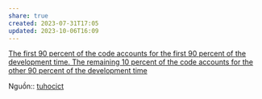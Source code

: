 ```yaml
---
share: true
created: 2023-07-31T17:05
updated: 2023-10-06T16:09
---
```

[The first 90 percent of the code accounts for the first 90 percent of the development time. The remaining 10 percent of the code accounts for the other 90 percent of the development time](./The%20first%2090%20percent%20of%20the%20code%20accounts%20for%20the%20first%2090%20percent%20of%20the%20development%20time.%20The%20remaining%2010%20percent%20of%20the%20code%20accounts%20for%20the%20other%2090%20percent%20of%20the%20development%20time.md)

Nguồn:: [tuhocict](../../%CE%9E%20Ngu%E1%BB%93n/Khoa%20h%E1%BB%8Dc%20d%E1%BB%AF%20li%E1%BB%87u.%20Khoa%20h%E1%BB%8Dc%20m%C3%A1y%20t%C3%ADnh/tuhocict.md)

